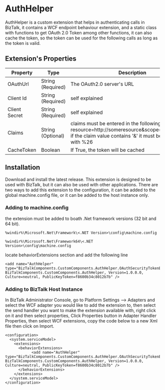 
# AuthHelper
AuthHelper is a custom extension that helps in authenticating calls in BizTalk, it contains a WCF endpoint behaviour extension, and a static class with functions to get OAuth 2.0 Token among other functions, it can also cache the token, so the token can be used for the following calls as long as the token is valid.

## Extension's Properties
| Property | Type| Description |
|--|--|--|
| OAuthUrl | String (Required) | The OAuth2.0 server's URL |
| Client Id | String (Required) |  self explained |
| Client Secret | String (Required) |  self explained |
| Claims | String (Optional) |  claims must be entered in the following format: resource=http://someresource&scope=somescope..., if the claim value contains '&' it must be replaced with %26 |
| CacheToken | Boolean |  If True, the token will be cached |

## Installation
Download and install the latest release.
This extension is designed to be used with BizTalk, but it can also be used with other applications.
There are two ways to add this extension to the configuration, it can be added to the global machine.config file, or it can be added to the host instance only.

###  Adding to machine.config
the extension must be added to boath .Net framework versions (32 bit and 64 bit).


`%windir%\Microsoft.Net\Framework\<.NET Version>\config\machine.config`

`%windir%\Microsoft.Net\Framework64\<.NET Version>\config\machine.config`


locate behaviorExtensions section and add the following line

    <add name="AuthHelper" type="BizTalkComponents.CustomComponents.AuthHelper.OAuthSecurityTokenBehaviorElement, BizTalkComponents.CustomComponents.AuthHelper, Version=1.0.0.0, Culture=neutral, PublicKeyToken=f8600b34c8012b7b" />
### Adding to BizTalk Host Instance
In BizTalk Administrator Console, go to Platform Settings --> Adapters  and select the WCF adapter you would like to add the extension to, then select the send handler you want to make the extension available with, right click on it and then select properties, Click Properties button in Adapter Handler Properties, then select WCF extensions, copy the code below to a new Xml file then click on Import.

	<configuration>
	  <system.serviceModel>
	    <extensions>
	      <behaviorExtensions>
	            <add name="AuthHelper" type="BizTalkComponents.CustomComponents.AuthHelper.OAuthSecurityTokenBehaviorElement, BizTalkComponents.CustomComponents.AuthHelper, Version=1.0.0.0, Culture=neutral, PublicKeyToken=f8600b34c8012b7b" />
	      </behaviorExtensions>
	    </extensions>
	  </system.serviceModel>
	</configuration>

